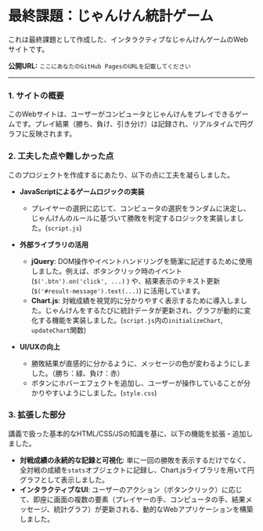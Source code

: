 # 最終課題：じゃんけん統計ゲーム

これは最終課題として作成した、インタラクティブなじゃんけんゲームのWebサイトです。

**公開URL:** `ここにあなたのGitHub PagesのURLを記載してください`

---

### 1. サイトの概要

このWebサイトは、ユーザーがコンピュータとじゃんけんをプレイできるゲームです。プレイ結果（勝ち、負け、引き分け）は記録され、リアルタイムで円グラフに反映されます。

### 2. 工夫した点や難しかった点

このプロジェクトを作成するにあたり、以下の点に工夫を凝らしました。

* **JavaScriptによるゲームロジックの実装**
    * プレイヤーの選択に応じて、コンピュータの選択をランダムに決定し、じゃんけんのルールに基づいて勝敗を判定するロジックを実装しました。(`script.js`)

* **外部ライブラリの活用**
    * **jQuery**: DOM操作やイベントハンドリングを簡潔に記述するために使用しました。例えば、ボタンクリック時のイベント (`$('.btn').on('click', ...)` ) や、結果表示のテキスト更新 (`$('#result-message').text(...)`) に活用しています。
    * **Chart.js**: 対戦成績を視覚的に分かりやすく表示するために導入しました。じゃんけんをするたびに統計データが更新され、グラフが動的に変化する機能を実装しました。(`script.js`内の`initializeChart`, `updateChart`関数)

* **UI/UXの向上**
    * 勝敗結果が直感的に分かるように、メッセージの色が変わるようにしました。（勝ち：緑、負け：赤）
    * ボタンにホバーエフェクトを追加し、ユーザーが操作していることが分かりやすいようにしました。(`style.css`)

### 3. 拡張した部分

講義で扱った基本的なHTML/CSS/JSの知識を基に、以下の機能を拡張・追加しました。

* **対戦成績の永続的な記録と可視化**: 単に一回の勝敗を表示するだけでなく、全対戦の成績を`stats`オブジェクトに記録し、Chart.jsライブラリを用いて円グラフとして表示しました。
* **インタラクティブなUI**: ユーザーのアクション（ボタンクリック）に応じて、即座に画面の複数の要素（プレイヤーの手、コンピュータの手、結果メッセージ、統計グラフ）が更新される、動的なWebアプリケーションを構築しました。